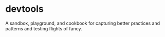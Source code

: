 # devtools
A sandbox, playground, and cookbook for capturing better practices and patterns and testing flights of fancy. 
